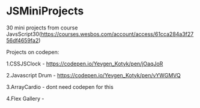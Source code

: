 # JSMiniProjects
30 mini projects from course JavsScript30(https://courses.wesbos.com/account/access/61cca284a3f2756df4659fa2)

Projects on codepen:

1.CSSJSClock - https://codepen.io/Yevgen_Kotyk/pen/jOaqJoR

2.Javascript Drum - https://codepen.io/Yevgen_Kotyk/pen/vYWGMVQ

3.ArrayCardio - dont need codepen for this

4.Flex Gallery - 

